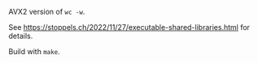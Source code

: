 AVX2 version of `wc -w`.

See https://stoppels.ch/2022/11/27/executable-shared-libraries.html for details.

Build with `make`.
